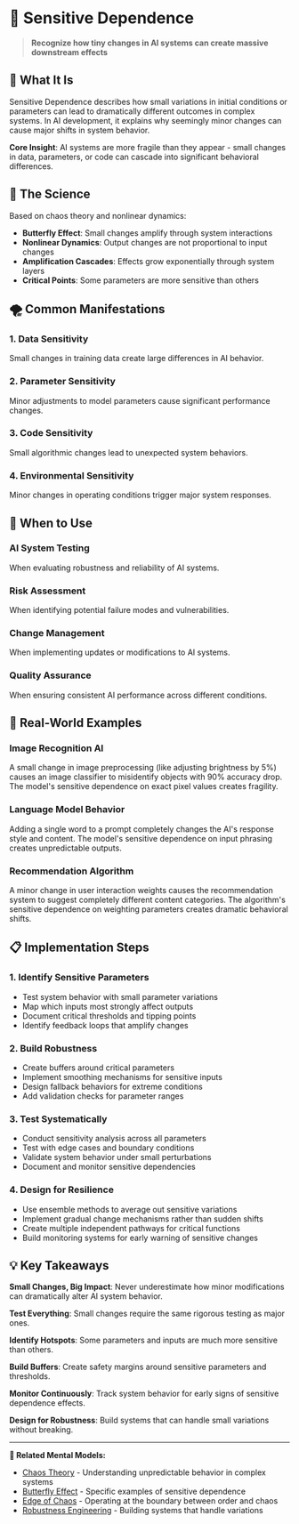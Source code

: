 # 🦋 Sensitive Dependence

> **Recognize how tiny changes in AI systems can create massive downstream effects**

## 🎯 **What It Is**

Sensitive Dependence describes how small variations in initial conditions or parameters can lead to dramatically different outcomes in complex systems. In AI development, it explains why seemingly minor changes can cause major shifts in system behavior.

**Core Insight**: AI systems are more fragile than they appear - small changes in data, parameters, or code can cascade into significant behavioral differences.

## 🧠 **The Science**

Based on chaos theory and nonlinear dynamics:

- **Butterfly Effect**: Small changes amplify through system interactions
- **Nonlinear Dynamics**: Output changes are not proportional to input changes
- **Amplification Cascades**: Effects grow exponentially through system layers
- **Critical Points**: Some parameters are more sensitive than others

## 🌪️ **Common Manifestations**

### **1. Data Sensitivity**
Small changes in training data create large differences in AI behavior.

### **2. Parameter Sensitivity**
Minor adjustments to model parameters cause significant performance changes.

### **3. Code Sensitivity**
Small algorithmic changes lead to unexpected system behaviors.

### **4. Environmental Sensitivity**
Minor changes in operating conditions trigger major system responses.

## 🎯 **When to Use**

### **AI System Testing**
When evaluating robustness and reliability of AI systems.

### **Risk Assessment**
When identifying potential failure modes and vulnerabilities.

### **Change Management**
When implementing updates or modifications to AI systems.

### **Quality Assurance**
When ensuring consistent AI performance across different conditions.

## 🚀 **Real-World Examples**

### **Image Recognition AI**
A small change in image preprocessing (like adjusting brightness by 5%) causes an image classifier to misidentify objects with 90% accuracy drop. The model's sensitive dependence on exact pixel values creates fragility.

### **Language Model Behavior**
Adding a single word to a prompt completely changes the AI's response style and content. The model's sensitive dependence on input phrasing creates unpredictable outputs.

### **Recommendation Algorithm**
A minor change in user interaction weights causes the recommendation system to suggest completely different content categories. The algorithm's sensitive dependence on weighting parameters creates dramatic behavioral shifts.

## 📋 **Implementation Steps**

### **1. Identify Sensitive Parameters**
- Test system behavior with small parameter variations
- Map which inputs most strongly affect outputs
- Document critical thresholds and tipping points
- Identify feedback loops that amplify changes

### **2. Build Robustness**
- Create buffers around critical parameters
- Implement smoothing mechanisms for sensitive inputs
- Design fallback behaviors for extreme conditions
- Add validation checks for parameter ranges

### **3. Test Systematically**
- Conduct sensitivity analysis across all parameters
- Test with edge cases and boundary conditions
- Validate system behavior under small perturbations
- Document and monitor sensitive dependencies

### **4. Design for Resilience**
- Use ensemble methods to average out sensitive variations
- Implement gradual change mechanisms rather than sudden shifts
- Create multiple independent pathways for critical functions
- Build monitoring systems for early warning of sensitive changes

## 💡 **Key Takeaways**

**Small Changes, Big Impact**: Never underestimate how minor modifications can dramatically alter AI system behavior.

**Test Everything**: Small changes require the same rigorous testing as major ones.

**Identify Hotspots**: Some parameters and inputs are much more sensitive than others.

**Build Buffers**: Create safety margins around sensitive parameters and thresholds.

**Monitor Continuously**: Track system behavior for early signs of sensitive dependence effects.

**Design for Robustness**: Build systems that can handle small variations without breaking.

---

**🔗 Related Mental Models:**
- [Chaos Theory](./chaos-theory.md) - Understanding unpredictable behavior in complex systems
- [Butterfly Effect](./butterfly-effect.md) - Specific examples of sensitive dependence
- [Edge of Chaos](./edge-of-chaos.md) - Operating at the boundary between order and chaos
- [Robustness Engineering](./robustness-engineering.md) - Building systems that handle variations